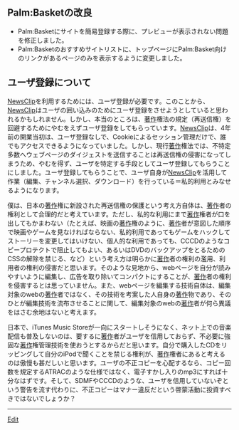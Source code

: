 ---
---
## Palm:Basketの改良
* Palm:Basketにサイトを簡易登録する際に、プレビューが表示されない問題を修正しました。
* Palm:Basketのおすすめサイトリストに、トップページにPalm:Basket向けのリンクがあるページのみを表示するように変更しました。
## ユーザ登録について
[NewsClip](/NewsClip)を利用するためには、ユーザ登録が必要です。このことから、[NewsClip](/NewsClip)はユーザの囲い込みのためにユーザ登録をさせようとしていると思われるかもしれません。しかし、本当のところは、[著作](/著作)権法の規定（再送信権）を回避するためにやむをえずユーザ登録をしてもらっています。[NewsClip](/NewsClip)は、4年前の開業当初は、ユーザ登録なしで、Cookieによるセッション管理だけで、誰でもアクセスできるようになっていました。しかし、現行[著作](/著作)権法では、不特定多数へウェブページのダイジェストを送信することは再送信権の侵害になってしまうため、やむを得ず、ユーザを特定する手段としてユーザ登録してもらうことにしました。ユーザ登録してもらうことで、ユーザ自身が[NewsClip](/NewsClip)を活用して作業（編集、チャンネル選択、ダウンロード）を行っている＝私的利用とみなせるようになります。

僕は、日本の[著作](/著作)権に新設された再送信権の保護という考え方自体は、[著作](/著作)者の権利として合理的だと考えています。ただし、私的な利用にまで[著作](/著作)権者が口を出してもかまわない（たとえば、映画の[著作](/著作)権のように、[著作](/著作)者が意図した順序で映画やゲームを見なければならない、私的利用であってもゲームをハックしてストーリーを変更してはいけない、個人的な利用であっても、CCCDのようなコピープロテクトで阻止してもよい、あるいはDVDのバックアップをとるためのCSSの解除を禁じる、など）という考え方は明らかに[著作](/著作)者の権利の濫用、利用者の権利の侵害だと思います。そのような見地から、webページを自分が読みやすいように編集し、広告を取り除いてコンパクトにすることが、[著作](/著作)者の権利を侵害するとは思っていません。また、webページを編集する技術自体は、編集対象のwebの[著作](/著作)者ではなく、その技術を考案した人自身の[著作](/著作)物であり、そのひとが編集技術を流布させることに関して、編集対象のwebの[著作](/著作)者が何ら異議をはさむ余地はないと考えます。

日本で、iTunes Music Storeが一向にスタートしそうになく、ネット上での音楽配信も普及しないのは、要するに[著作](/著作)者がユーザを信用しておらず、不必要に強固な[著作](/著作)権管理技術を使おうとするからだと思います。自分で購入したCDをリッピングして自分のiPodで聞くことを禁じる権利が、[著作](/著作)権者にあると考えるのは傲慢も甚だしいと思います。ユーザの不正コピーを心配するなら、コピー回数を規定するATRACのような仕様ではなく、電子すかし入りのmp3にすれば十分なはずです。そして、SDMFやCCCDのような、ユーザを信用していないぞという警告を流す代わりに、不正コピーはマナー違反だという啓蒙活動に投資すべきではないでしょうか？
<!--  -->




----
[Edit](https://github.com/vitroid/vitroid.github.io/edit/master/MD/NewsClip_2004-8-7.md)
